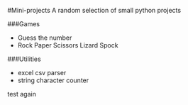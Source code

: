 #Mini-projects
A random selection of small python projects

###Games
* Guess the number
* Rock Paper Scissors Lizard Spock

###Utilities
* excel csv parser
* string character counter

test again
